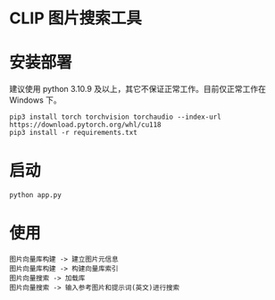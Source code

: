 # CLIP 图片搜索工具

# 安装部署

建议使用 python 3.10.9 及以上，其它不保证正常工作。目前仅正常工作在 Windows 下。

    pip3 install torch torchvision torchaudio --index-url https://download.pytorch.org/whl/cu118
    pip3 install -r requirements.txt


# 启动

    python app.py

# 使用

    图片向量库构建 -> 建立图片元信息
    图片向量库构建 -> 构建向量库索引
    图片向量搜索 -> 加载库
    图片向量搜索 -> 输入参考图片和提示词(英文)进行搜索